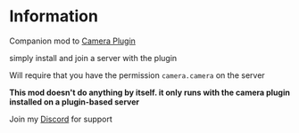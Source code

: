 # Information
Companion mod to [Camera Plugin](https://github.com/Chilllyy/CameraPlugin)

simply install and join a server with the plugin

Will require that you have the permission `camera.camera` on the server

**This mod doesn't do anything by itself. it only runs with the camera plugin installed on a plugin-based server**

Join my [Discord](https://discord.gg/MAZE2EWFR9) for support
